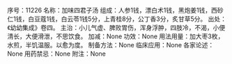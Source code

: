 序号：11226
名称：加味四君子汤
组成：人参1钱，漂白术1钱，黑炮姜1钱，西砂仁1钱，白豆蔻1钱，白云苓1钱5分，上青桂8分，公丁香3分，炙甘草5分。
出处：《幼幼集成》卷四。
主治：小儿气虚、脾败胃伤，浑身浮肿，四肢冷，不渴，小便清长，大便滑泄，不思饮食。
加减：None
功效：None
用法用量：加大枣3枚，水煎，半饥温服。以愈为度。
制备方法：None
临床应用：None
各家论述：None
用药禁忌：None
附注：None
